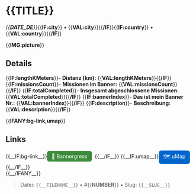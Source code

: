 # {{__TITLE__}}

*{{__DATE_DE__}}*{{__IF:city__}} • {{__VAL:city__}}{{__/IF__}}{{__IF:country__}} • {{__VAL:country__}}{{__/IF__}}

{{__IMG:picture__}}

## Details
{{__IF:lengthKMeters__}}- **Distanz (km):** {{__VAL:lengthKMeters__}}{{__/IF__}}
{{__IF:missionsCount__}}- **Missionen im Banner:** {{__VAL:missionsCount__}}{{__/IF__}}
{{__IF:totalCompleted__}}- **Insgesamt abgeschlossene Missionen:** {{__VAL:totalCompleted__}}{{__/IF__}}
{{__IF:bannerIndex__}}- **Das ist mein Banner Nr.:** {{__VAL:bannerIndex__}}{{__/IF__}}
{{__IF:description__}}- **Beschreibung:** {{__VAL:description__}}{{__/IF__}}

{{__IFANY:bg-link,umap__}}
## Links
<div style="margin-top: 0.5em;">
{{__IF:bg-link__}}<a href="{{__VAL:bg-link__}}" target="_blank" style="display:inline-block;margin-right:8px;padding:6px 12px;background-color:#3c8b3c;color:white;text-decoration:none;border-radius:6px;">🔗 Bannergress</a>{{__/IF__}}
{{__IF:umap__}}<a href="{{__VAL:umap__}}" target="_blank" style="display:inline-block;padding:6px 12px;background-color:#0066cc;color:white;text-decoration:none;border-radius:6px;">🗺️ uMap</a>{{__/IF__}}
</div>
{{__/IFANY__}}

> Datei: `{{__FILENAME__}}` • #{{__NUMBER__}} • Slug: `{{__SLUG__}}`
